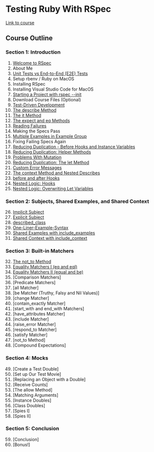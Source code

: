 # Testing Ruby With RSpec

[Link to course](udemy.com/course/testing-ruby-with-rspec/learn/lecture/12409324#overview)

## Course Outline

### Section 1: Introduction

1. [Welcome to RSpec](https://github.com/iainaitken/courses/blob/main/udemy/testing_ruby/notes/1-welcome-to-rspec.md)
2. About Me
3. [Unit Tests vs End-to-End (E2E) Tests](https://github.com/iainaitken/courses/blob/main/udemy/testing_ruby/notes/3-unit-tests-vs-end-to-end-tests.md)
4. Setup rbenv / Ruby on MacOS
5. Installing RSpec
6. Installing Visual Studio Code for MacOS
7. [Starting a Project with rspec --init](https://github.com/iainaitken/courses/blob/main/udemy/testing_ruby/notes/6-starting-a-project-with-rspec.md)
8. Download Course Files (Optional)
9. [Test-Driven Development](https://github.com/iainaitken/courses/blob/main/udemy/testing_ruby/notes/9-test-driven-development.md)
10. [The describe Method](https://github.com/iainaitken/courses/blob/main/udemy/testing_ruby/notes/10-the-describe-method.md)
11. [The it Method](https://github.com/iainaitken/courses/blob/main/udemy/testing_ruby/notes/11-the-it-method.md)
12. [The expect and eq Methods](https://github.com/iainaitken/courses/blob/main/udemy/testing_ruby/notes/12-the-expect-and-eq-methds.md)
13. [Reading Failures](https://github.com/iainaitken/courses/blob/main/udemy/testing_ruby/notes/13-reading-failures.md)
14. Making the Specs Pass
15. [Multiple Examples in Example Group](https://github.com/iainaitken/courses/blob/main/udemy/testing_ruby/notes/15-multiple-examples-in-example-group.md)
16. Fixing Failing Specs Again
17. [Reducing Duplication - Before Hooks and Instance Variables](https://github.com/iainaitken/courses/blob/main/udemy/testing_ruby/notes/17-reducing-duplication-before-hooks-and-instance-variables.md)
18. [Reducing Duplication: Helper Methods](https://github.com/iainaitken/courses/blob/main/udemy/testing_ruby/notes/18-reducing-duplication-helper-methods.md)
19. [Problems With Mutation](https://github.com/iainaitken/courses/blob/main/udemy/testing_ruby/notes/19-problems-with-mutation.md)
20. [Reducing Duplication: The let Method](https://github.com/iainaitken/courses/blob/main/udemy/testing_ruby/notes/20-reducing-duplication-the-let-method.md)
21. [Custom Error Messages](https://github.com/iainaitken/courses/blob/main/udemy/testing_ruby/notes/21-custom-error-messages.md)
22. [The context Method and Nested Describes](https://github.com/iainaitken/courses/blob/main/udemy/testing_ruby/notes/22-the-context-method-and-nested-describes.md)
23. [before and after Hooks](https://github.com/iainaitken/courses/blob/main/udemy/testing_ruby/notes/23-before-and-after-hooks.md)
24. [Nested Logic: Hooks](https://github.com/iainaitken/courses/blob/main/udemy/testing_ruby/notes/24-nested-logic-hooks.md)
25. [Nested Logic: Overwriting Let Variables](https://github.com/iainaitken/courses/blob/main/udemy/testing_ruby/notes/25-nested-logic-overwriting-let-variables.md)

### Section 2: Subjects, Shared Examples, and Shared Context

26. [Implicit Subject](https://github.com/iainaitken/courses/blob/main/udemy/testing_ruby/notes/26-implicit-subject.md)
27. [Explicit Subject](https://github.com/iainaitken/courses/blob/main/udemy/testing_ruby/notes/27-explicit-subject.md)
28. [described_class](https://github.com/iainaitken/courses/blob/main/udemy/testing_ruby/notes/28-described-class.md)
29. [One-Liner-Example-Syntax](https://github.com/iainaitken/courses/blob/main/udemy/testing_ruby/notes/29-one-liner-example-syntax.md)
30. [Shared Examples with include_examples](https://github.com/iainaitken/courses/blob/main/udemy/testing_ruby/notes/30-shared-examples-with-include_examples.md)
31. [Shared Context with include_context](https://github.com/iainaitken/courses/blob/main/udemy/testing_ruby/notes/31-shared-context-with-include_context.md)

### Section 3: Built-in Matchers

32. [The not_to Method](https://github.com/iainaitken/courses/blob/main/udemy/testing_ruby/notes/32-the-not-to-method.md)
33. [Equality Matchers I (eq and eql)](https://github.com/iainaitken/courses/blob/main/udemy/testing_ruby/notes/33-equality-matchers-I.md)
34. [Equality Matchers II (equal and be)](https://github.com/iainaitken/courses/blob/main/udemy/testing_ruby/notes/34-equality-matchers-II.md)
35. [Comparison Matchers]
36. [Predicate Matchers]
37. [all Matcher]
38. [be Matcher (Truthy, Falsy and Nil Values)]
39. [change Matcher]
40. [contain_exactly Matcher]
41. [start_with and end_with Matchers]
42. [have_attributes Matcher]
43. [include Matcher]
44. [raise_error Matcher]
45. [respond_to Matcher]
46. [satisfy Matcher]
47. [not_to Method]
48. [Compound Expectations]

### Section 4: Mocks

49. [Create a Test Double]
50. [Set up Our Test Movie]
51. [Replacing an Object with a Double]
52. [Receive Counts]
53. [The allow Method]
54. [Matching Arguments]
55. [Instance Doubles]
56. [Class Doubles]
57. [Spies I]
58. [Spies II]

### Section 5: Conclusion

59. [Conclusion]
60. [Bonus!]
